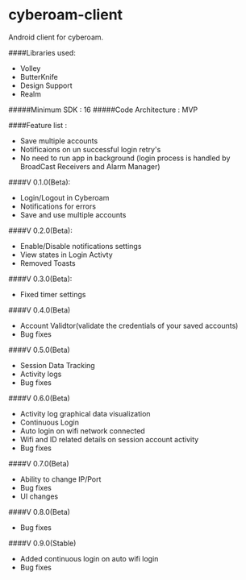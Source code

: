 # cyberoam-client
Android client for cyberoam.

####Libraries used:
* Volley
* ButterKnife
* Design Support
* Realm

#####Minimum SDK : 16
#####Code Architecture : MVP

####Feature list :
* Save multiple accounts
* Notificaions on un successful login retry's
* No need to run app in background (login process is handled by BroadCast Receivers and Alarm Manager)


####V 0.1.0(Beta):
* Login/Logout in Cyberoam
* Notifications for errors
* Save and use multiple accounts

####V 0.2.0(Beta):
* Enable/Disable notifications settings
* View states in Login Activty
* Removed Toasts

####V 0.3.0(Beta):
* Fixed timer settings

####V 0.4.0(Beta)
* Account Validtor(validate the credentials of your saved accounts)
* Bug fixes

####V 0.5.0(Beta)
* Session Data Tracking
* Activity logs
* Bug fixes

####V 0.6.0(Beta)
* Activity log graphical data visualization
* Continuous Login
* Auto login on wifi network connected
* Wifi and ID related details on session account activity
* Bug fixes

####V 0.7.0(Beta)
* Ability to change IP/Port
* Bug fixes
* UI changes

####V 0.8.0(Beta)
* Bug fixes

####V 0.9.0(Stable)
* Added continuous login on auto wifi login
* Bug fixes
